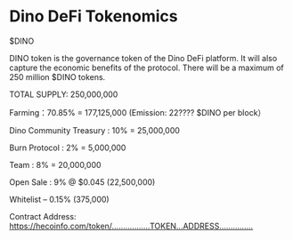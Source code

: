 # Dino DeFi Tokenomics

$DINO

DINO token is the governance token of the Dino DeFi platform. It will also capture the economic benefits of the protocol. There will be a maximum of 250 million $DINO tokens.

TOTAL SUPPLY: 250,000,000

Farming：70.85% = 177,125,000 (Emission: 22???? $DINO per block）

Dino Community Treasury : 10% = 25,000,000

Burn Protocol : 2% = 5,000,000

Team : 8% = 20,000,000

Open Sale : 9% @ $0.045 (22,500,000)

Whitelist – 0.15% (375,000)

Contract Address: https://hecoinfo.com/token/.................TOKEN...ADDRESS……………
